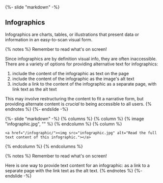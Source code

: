 {%- slide "markdown" -%}
## Infographics

Infographics are charts, tables, or illustrations that present data or information in an easy-to-scan visual form.

{% notes %}
Remember to read what's on screen!

Since infographics are by definition visual info, they are often inaccessible. There are a variety of options for providing alternative text for infographics:
1. include the content of the infographic as text on the page
1. include the content of the infographic as the image's alt text
1. include a link to the content of the infographic as a separate page, with link text as the alt text

This may involve restructuring the content to fit a narrative form, but providing alternate content is _crucial_ to being accessible to all users.
{% endnotes %}
{%- endslide -%}



{%- slide "markdown" -%}
{% columns %}
{% column %}
{% image "infographic.jpg", "" %}
{% endcolumn %}
{% column %}

`<a href="/infographic/"><img src="infographic.jpg" alt="Read the full text content of this infographic."></a>`

{% endcolumn %}
{% endcolumns %}

{% notes %}
Remember to read what's on screen!

Here is one way to provide text content for an infographic: as a link to a separate page with the link text as the alt text.
{% endnotes %}
{%- endslide -%}
